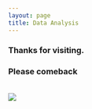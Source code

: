 ```yaml
---
layout: page
title: Data Analysis
---
```


<div class="text-center">
  <h3>Thanks for visiting.</h3>
  <h3>Please comeback</h3>
  <br/>

  <img src="{{ site.baseurl }}/img/under.jpg" />
</div>
